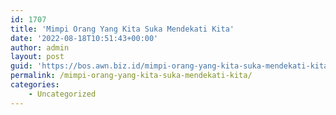 ```yaml
---
id: 1707
title: 'Mimpi Orang Yang Kita Suka Mendekati Kita'
date: '2022-08-18T10:51:43+00:00'
author: admin
layout: post
guid: 'https://bos.awn.biz.id/mimpi-orang-yang-kita-suka-mendekati-kita/'
permalink: /mimpi-orang-yang-kita-suka-mendekati-kita/
categories:
    - Uncategorized
---
```


